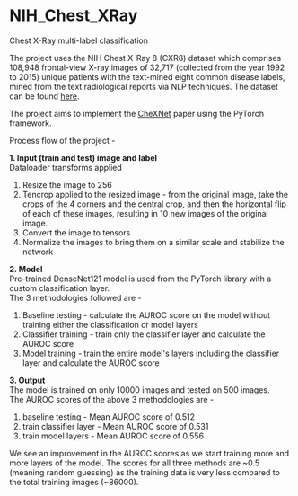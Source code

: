 # NIH_Chest_XRay

Chest X-Ray multi-label classification

The project uses the NIH Chest X-Ray 8 (CXR8) dataset which comprises 108,948 frontal-view X-ray images of 32,717 (collected from the year 1992 to 2015) unique patients with the text-mined eight common disease labels, mined from the text radiological reports via NLP techniques. The dataset can be found [here]([url](https://nihcc.app.box.com/v/ChestXray-NIHCC)). 

The project aims to implement the [CheXNet]([url](https://arxiv.org/abs/1711.05225)) paper using the PyTorch framework.

Process flow of the project -

**1. Input (train and test) image and label**<br>
Dataloader transforms applied
1. Resize the image to 256
2. Tencrop applied to the resized image - from the original image, take the crops of the 4 corners and the central crop, and then the       horizontal flip of each of these images, resulting in 10 new images of the original image.
3. Convert the image to tensors
4. Normalize the images to bring them on a similar scale and stabilize the network

**2. Model**<br>
Pre-trained DenseNet121 model is used from the PyTorch library with a custom classification layer.<br>
The 3 methodologies followed are -
  1. Baseline testing - calculate the AUROC score on the model without training either the classification or model layers
  2. Classifier training - train only the classifier layer and calculate the AUROC score
  3. Model training - train the entire model's layers including the classifier layer and calculate the AUROC score

**3. Output**<br>
The model is trained on only 10000 images and tested on 500 images.<br>
The AUROC scores of the above 3 methodologies are -
  1. baseline testing - Mean AUROC score of 0.512
  2. train classifier layer - Mean AUROC score of 0.531
  3. train model layers - Mean AUROC score of 0.556

We see an improvement in the AUROC scores as we start training more and more layers of the model. The scores for all three methods are ~0.5 (meaning random guessing) as the training data is very less compared to the total training images (~86000).

